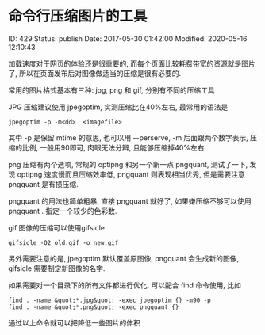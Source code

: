 # 命令行压缩图片的工具


ID: 429
Status: publish
Date: 2017-05-30 01:42:00
Modified: 2020-05-16 12:10:43


加载速度对于网页的体验还是很重要的, 而每个页面比较耗费带宽的资源就是图片了, 所以在页面发布后对图像做适当的压缩是很有必要的.

常用的图片格式基本有三种: jpg, png 和 gif, 分别有不同的压缩工具

JPG 压缩建议使用 jpegoptim, 实测压缩比在40%左右, 最常用的语法是

`jpegoptim -p -m<dd>  <imagefile>`

其中 -p 是保留 mtime 的意思, 也可以用 --perserve, -m 后面跟两个数字表示, 压缩的比例, 一般用90即可, 肉眼无法分辨, 且能够压缩掉40%左右

png 压缩有两个选项, 常规的 optipng 和另一个新一点 pngquant, 测试了一下, 发现 optipng 速度慢而且压缩效率低, pngquant 则表现相当优秀, 但是需要注意 pngquant 是有损压缩.

pngquant 的用法也简单粗暴, 直接 pngquant <filename> 就好了, 如果嫌压缩不够可以使用 pngquant <numColors> <filename>. 指定一个较少的色彩数.

gif 图像的压缩可以使用gifsicle

`gifsicle -O2 old.gif -o new.gif`

另外需要注意的是, jpegoptim 默认覆盖原图像, pngquant 会生成新的图像, gifsicle 需要制定新图像的名字.

如果需要对一个目录下的所有文件都进行优化, 可以配合 find 命令使用, 比如

```
find . -name &quot;*.jpg&quot; -exec jpegoptim {} -m90 -p
find . -name &quot;*.png&quot; -exec pngquant {}
```

通过以上命令就可以把降低一些图片的体积